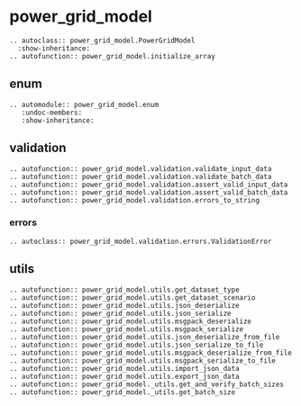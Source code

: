 <!--
SPDX-FileCopyrightText: 2022 Contributors to the Power Grid Model project <dynamic.grid.calculation@alliander.com>

SPDX-License-Identifier: MPL-2.0
-->

# power_grid_model


 ```{eval-rst}
.. autoclass:: power_grid_model.PowerGridModel
   :show-inheritance:
.. autofunction:: power_grid_model.initialize_array
```

## enum

```{eval-rst}
.. automodule:: power_grid_model.enum
   :undoc-members:
   :show-inheritance:
```

## validation

```{eval-rst}
.. autofunction:: power_grid_model.validation.validate_input_data
.. autofunction:: power_grid_model.validation.validate_batch_data
.. autofunction:: power_grid_model.validation.assert_valid_input_data
.. autofunction:: power_grid_model.validation.assert_valid_batch_data  
.. autofunction:: power_grid_model.validation.errors_to_string
```

### errors

```{eval-rst}
.. autoclass:: power_grid_model.validation.errors.ValidationError
```

## utils

```{eval-rst}
.. autofunction:: power_grid_model.utils.get_dataset_type
.. autofunction:: power_grid_model.utils.get_dataset_scenario
.. autofunction:: power_grid_model.utils.json_deserialize
.. autofunction:: power_grid_model.utils.json_serialize
.. autofunction:: power_grid_model.utils.msgpack_deserialize
.. autofunction:: power_grid_model.utils.msgpack_serialize
.. autofunction:: power_grid_model.utils.json_deserialize_from_file
.. autofunction:: power_grid_model.utils.json_serialize_to_file
.. autofunction:: power_grid_model.utils.msgpack_deserialize_from_file
.. autofunction:: power_grid_model.utils.msgpack_serialize_to_file
.. autofunction:: power_grid_model.utils.import_json_data
.. autofunction:: power_grid_model.utils.export_json_data
.. autofunction:: power_grid_model._utils.get_and_verify_batch_sizes
.. autofunction:: power_grid_model._utils.get_batch_size
```
